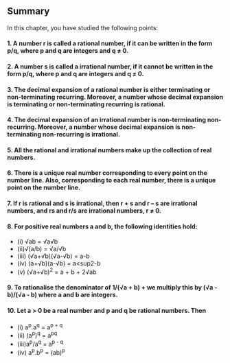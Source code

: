## Summary
In this chapter, you have studied the following points:
#### 1. A number r is called a rational number, if it can be written in the form p/q, where p and q are integers and q ≠ 0.
#### 2. A number s is called a irrational number, if it cannot be written in the form p/q, where p and q are integers and q ≠ 0.
#### 3. The decimal expansion of a rational number is either terminating or non-terminating recurring. Moreover, a number whose decimal expansion is terminating or non-terminating recurring is rational.
#### 4. The decimal expansion of an irrational number is non-terminating non-recurring. Moreover, a number whose decimal expansion is non-terminating non-recurring is irrational.
#### 5. All the rational and irrational numbers make up the collection of real numbers.
#### 6. There is a unique real number corresponding to every point on the number line. Also, corresponding to each real number, there is a unique point on the number line.
#### 7. If r is rational and s is irrational, then r + s and r – s are irrational numbers, and rs and r/s are irrational numbers, r ≠ 0.
#### 8. For positive real numbers a and b, the following identities hold:
* (i) √ab = √a√b
* (ii)√(a/b) = √a/√b
* (iii) (√a+√b)(√a-√b) = a-b
* (iv) (a+√b)(a-√b) = a<sup2</sup>-b
* (v) (√a+√b)<sup>2</sup> = a + b + 2√ab
#### 9. To rationalise the denominator of 1/(√a + b) + we multiply this by (√a - b)/(√a - b) where a and b are integers.
#### 10. Let a > 0 be a real number and p and q be rational numbers. Then 
* (i) a<sup>p</sup>.a<sup>q</sup> = a<sup>p + q</sup>
* (ii) (a<sup>p</sup>)<sup>q</sup> = a<sup>pq</sup>
* (iii)a<sup>p</sup>/a<sup>q</sup> = a<sup>p - q</sup>
* (iv) a<sup>p</sup>.b<sup>p</sup> = (ab)<sup>p</sup>
